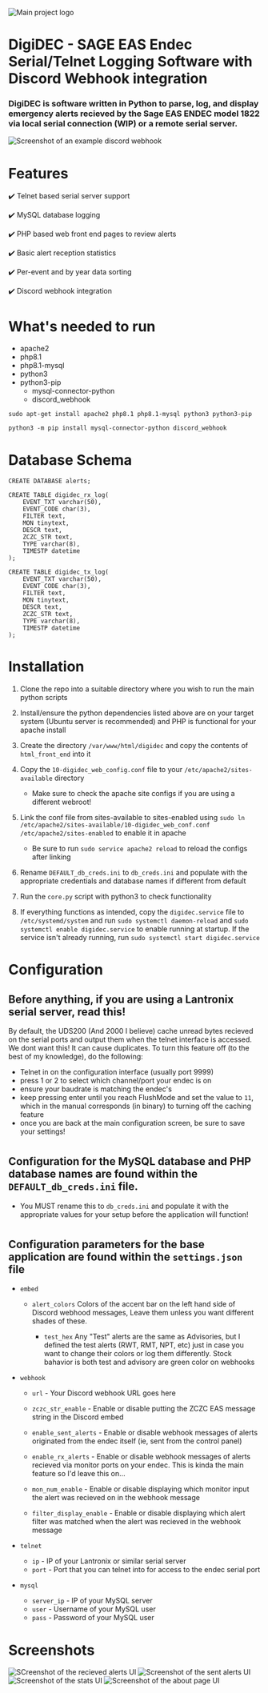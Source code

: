 ![Main project logo](/logos/digidec_logo_vector.png)
# DigiDEC - SAGE EAS Endec Serial/Telnet Logging Software with Discord Webhook integration

### DigiDEC is software written in Python to parse, log, and display emergency alerts recieved by the Sage EAS ENDEC model 1822 via local serial connection (WIP) or a remote serial server.

![Screenshot of an example discord webhook](images/example_alert.png)

# Features

✔️ Telnet based serial server support

✔️ MySQL database logging

✔️ PHP based web front end pages to review alerts

✔️ Basic alert reception statistics

✔️ Per-event and by year data sorting

✔️ Discord webhook integration

# What's needed to run
* apache2 
* php8.1
* php8.1-mysql
* python3
* python3-pip
    * mysql-connector-python
    * discord_webhook

`sudo apt-get install apache2 php8.1 php8.1-mysql python3 python3-pip`

`python3 -m pip install mysql-connector-python discord_webhook`

# Database Schema

```
CREATE DATABASE alerts;
```

```
CREATE TABLE digidec_rx_log(
    EVENT_TXT varchar(50), 
    EVENT_CODE char(3), 
    FILTER text, 
    MON tinytext, 
    DESCR text, 
    ZCZC_STR text,
    TYPE varchar(8),
    TIMESTP datetime
);
```
```
CREATE TABLE digidec_tx_log(
    EVENT_TXT varchar(50), 
    EVENT_CODE char(3), 
    FILTER text, 
    MON tinytext, 
    DESCR text, 
    ZCZC_STR text,
    TYPE varchar(8),
    TIMESTP datetime
);
```

# Installation

1. Clone the repo into a suitable directory where you wish to run the main python scripts

2. Install/ensure the python dependencies listed above are on your target system (Ubuntu server is recommended) and PHP is functional for your apache install

3. Create the directory `/var/www/html/digidec` and copy the contents of `html_front_end` into it

4. Copy the `10-digidec_web_config.conf` file to your `/etc/apache2/sites-available` directory
    * Make sure to check the apache site configs if you are using a different webroot!

5. Link the conf file from sites-available to sites-enabled using `sudo ln /etc/apache2/sites-available/10-digidec_web_conf.conf /etc/apache2/sites-enabled` to enable it in apache

    * Be sure to run `sudo service apache2 reload` to reload the configs after linking

6. Rename `DEFAULT_db_creds.ini` to `db_creds.ini` and populate with the appropriate credentials and database names if different from default

7. Run the `core.py` script with python3 to check functionality

8. If everything functions as intended, copy the `digidec.service` file to `/etc/systemd/system` and run `sudo systemctl daemon-reload` and `sudo systemctl enable digidec.service` to enable running at startup. If the service isn't already running, run `sudo systemctl start digidec.service`


# Configuration

## __Before anything, if you are using a Lantronix serial server, read this!__
By default, the UDS200 (And 2000 I believe) cache unread bytes recieved on the serial ports and output them when the telnet interface is accessed. We dont want this! It can cause duplicates. To turn this feature off (to the best of my knowledge), do the following:

* Telnet in on the configuration interface (usually port 9999)
* press 1 or 2 to select which channel/port your endec is on
* ensure your baudrate is matching the endec's
* keep pressing enter until you reach FlushMode and set the value to `11`, which in the manual corresponds (in binary) to turning off the caching feature
* once you are back at the main configuration screen, be sure to save your settings!

#

## Configuration for the MySQL database and PHP database names are found within the `DEFAULT_db_creds.ini` file. 

* You MUST rename this to `db_creds.ini` and populate it with the appropriate values for your setup before the application will function!

#

## Configuration parameters for the base application are found within the `settings.json` file
* `embed`

    * `alert_colors`
    Colors of the accent bar on the left hand side of Discord webhood messages, Leave them unless you want different shades of these.

        * `test_hex`
        Any "Test" alerts are the same as Advisories, but I defined the test alerts (RWT, RMT, NPT, etc) just in case you want to change their colors or log them differently. Stock bahavior is both test and advisory are green color on webhooks

* `webhook`

    * `url` - Your Discord webhook URL goes here

    * `zczc_str_enable` - Enable or disable putting the ZCZC EAS message string in the Discord embed

    * `enable_sent_alerts` - Enable or disable webhook messages of alerts originated from the endec itself (ie, sent from the control panel)

    * `enable_rx_alerts` - Enable or disable webhook messages of alerts recieved via monitor ports on your endec. This is kinda the main feature so I'd leave this on...

    * `mon_num_enable` - Enable or disable displaying which monitor input the alert was recieved on in the webhook message

    * `filter_display_enable` - Enable or disable displaying which alert filter was matched when the alert was recieved in the webhook message

* `telnet`
    * `ip` - IP of your Lantronix or similar serial server
    * `port` - Port that you can telnet into for access to the endec serial port

* `mysql`
    * `server_ip` - IP of your MySQL server
    * `user` - Username of your MySQL user
    * `pass` - Password of your MySQL user

#

# Screenshots

![SCreenshot of the recieved alerts UI](images/recieved_ui.png)
![Screenshot of the sent alerts UI](images/sent_ui.png)
![Screenshot of the stats UI](images/stats_ui.png)
![Screenshot of the about page UI](images/about_ui.png)